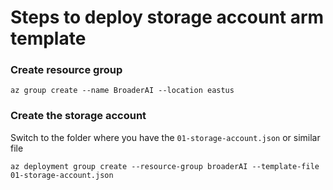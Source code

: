 # Steps to deploy storage account arm template

### Create resource group

```
az group create --name BroaderAI --location eastus
```

### Create the storage account

Switch to the folder where you have the `01-storage-account.json` or similar file

```
az deployment group create --resource-group broaderAI --template-file 01-storage-account.json
```
